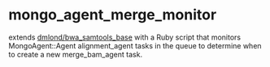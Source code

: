 mongo_agent_merge_monitor
=========================

extends [dmlond/bwa_samtools_base](https://github.com/dmlond/bwa_samtools_base) with a Ruby script that monitors MongoAgent::Agent alignment_agent tasks in the queue to determine when to create a new merge_bam_agent task.
